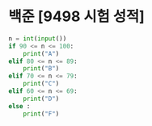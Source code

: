 # 백준 [9498 시험 성적]
```python
n = int(input())
if 90 <= n <= 100:
    print("A")
elif 80 <= n <= 89:
    print("B")
elif 70 <= n <= 79:
    print("C")
elif 60 <= n <= 69:
    print("D")
else :
    print("F")
```
